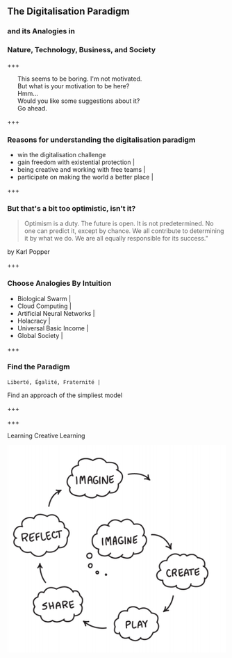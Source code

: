 ## The Digitalisation Paradigm

### and its Analogies in
### Nature, Technology, Business, and Society

+++

<ul>
  <li style="list-style-type: none;">This seems to be boring. I'm not motivated.</li>
  <li class="fragment" style="list-style-type: none;">But what is your motivation to be here?</li>
  <li class="fragment" style="list-style-type: none;">Hmm...</li>
  <li class="fragment" style="list-style-type: none;">Would you like some suggestions about it?</li>
  <li class="fragment" style="list-style-type: none;">Go ahead.</li>
</ul>

+++

### Reasons for understanding the digitalisation paradigm

- win the digitalisation challenge
- gain freedom with existential protection |
- being creative and working with free teams |
- participate on making the world a better place |

+++

### But that's a bit too optimistic, isn't it?

> Optimism is a duty. The future is open. It is not predetermined. No one can predict it, except by chance.
> We all contribute to determining it by what we do. We are all equally responsible for its success."

by Karl Popper




+++

### Choose Analogies By Intuition

- Biological Swarm |
- Cloud Computing |
- Artificial Neural Networks |
- Holacracy |
- Universal Basic Income |
- Global Society |

+++

### Find the Paradigm

```
Liberté, Égalité, Fraternité |
```


Find an approach of the simpliest model

+++


+++

Learning Creative Learning

![Learning Creative Learning](assets/image/learningCreativeLearning.png)